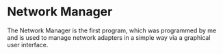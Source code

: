 # Network Manager

The Network Manager is the first program, which was programmed by me and is used to manage network adapters in a simple way via a graphical user interface.
